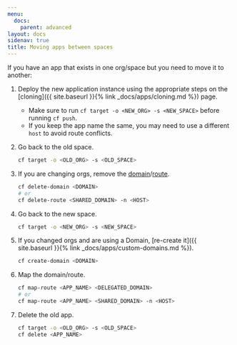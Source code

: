 ```yaml
---
menu:
  docs:
    parent: advanced
layout: docs
sidenav: true
title: Moving apps between spaces
---
```


If you have an app that exists in one org/space but you need to move it to another:

1. Deploy the new application instance using the appropriate steps on the [cloning]({{ site.baseurl }}{% link _docs/apps/cloning.md %}) page.
    * Make sure to run `cf target -o <NEW_ORG> -s <NEW_SPACE>` before running `cf push`.
    * If you keep the app name the same, you may need to use a different `host` to avoid route conflicts.
1. Go back to the old space.

    ```sh
    cf target -o <OLD_ORG> -s <OLD_SPACE>
    ```

1. If you are changing orgs, remove the [domain](https://docs.cloudfoundry.org/devguide/deploy-apps/routes-domains.html#delete-private-domain)/[route](https://docs.cloudfoundry.org/devguide/deploy-apps/routes-domains.html#delete-route).

    ```sh
    cf delete-domain <DOMAIN>
    # or
    cf delete-route <SHARED_DOMAIN> -n <HOST>
    ```

1. Go back to the new space.

    ```sh
    cf target -o <NEW_ORG> -s <NEW_SPACE>
    ```

1. If you changed orgs and are using a Domain, [re-create it]({{ site.baseurl }}{% link _docs/apps/custom-domains.md %}).

    ```sh
    cf create-domain <DOMAIN>
    ```

1. Map the domain/route.

    ```sh
    cf map-route <APP_NAME> <DELEGATED_DOMAIN>
    # or
    cf map-route <APP_NAME> <SHARED_DOMAIN> -n <HOST>
    ```

1. Delete the old app.

    ```sh
    cf target -o <OLD_ORG> -s <OLD_SPACE>
    cf delete <APP_NAME>
    ```
